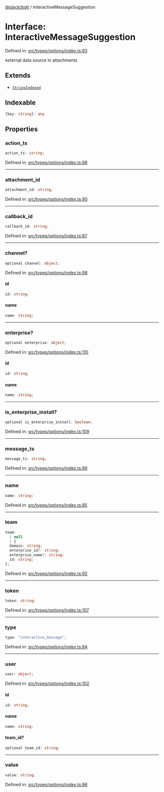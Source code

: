 [@slack/bolt](../index.md) / InteractiveMessageSuggestion

# Interface: InteractiveMessageSuggestion

Defined in: [src/types/options/index.ts:83](https://github.com/slackapi/bolt-js/blob/main/src/types/options/index.ts#L83)

external data source in attachments

## Extends

- [`StringIndexed`](../type-aliases/StringIndexed.md)

## Indexable

```ts
[key: string]: any
```

## Properties

### action\_ts

```ts
action_ts: string;
```

Defined in: [src/types/options/index.ts:88](https://github.com/slackapi/bolt-js/blob/main/src/types/options/index.ts#L88)

***

### attachment\_id

```ts
attachment_id: string;
```

Defined in: [src/types/options/index.ts:90](https://github.com/slackapi/bolt-js/blob/main/src/types/options/index.ts#L90)

***

### callback\_id

```ts
callback_id: string;
```

Defined in: [src/types/options/index.ts:87](https://github.com/slackapi/bolt-js/blob/main/src/types/options/index.ts#L87)

***

### channel?

```ts
optional channel: object;
```

Defined in: [src/types/options/index.ts:98](https://github.com/slackapi/bolt-js/blob/main/src/types/options/index.ts#L98)

#### id

```ts
id: string;
```

#### name

```ts
name: string;
```

***

### enterprise?

```ts
optional enterprise: object;
```

Defined in: [src/types/options/index.ts:110](https://github.com/slackapi/bolt-js/blob/main/src/types/options/index.ts#L110)

#### id

```ts
id: string;
```

#### name

```ts
name: string;
```

***

### is\_enterprise\_install?

```ts
optional is_enterprise_install: boolean;
```

Defined in: [src/types/options/index.ts:109](https://github.com/slackapi/bolt-js/blob/main/src/types/options/index.ts#L109)

***

### message\_ts

```ts
message_ts: string;
```

Defined in: [src/types/options/index.ts:89](https://github.com/slackapi/bolt-js/blob/main/src/types/options/index.ts#L89)

***

### name

```ts
name: string;
```

Defined in: [src/types/options/index.ts:85](https://github.com/slackapi/bolt-js/blob/main/src/types/options/index.ts#L85)

***

### team

```ts
team: 
  | null
  | {
  domain: string;
  enterprise_id?: string;
  enterprise_name?: string;
  id: string;
};
```

Defined in: [src/types/options/index.ts:92](https://github.com/slackapi/bolt-js/blob/main/src/types/options/index.ts#L92)

***

### token

```ts
token: string;
```

Defined in: [src/types/options/index.ts:107](https://github.com/slackapi/bolt-js/blob/main/src/types/options/index.ts#L107)

***

### type

```ts
type: "interactive_message";
```

Defined in: [src/types/options/index.ts:84](https://github.com/slackapi/bolt-js/blob/main/src/types/options/index.ts#L84)

***

### user

```ts
user: object;
```

Defined in: [src/types/options/index.ts:102](https://github.com/slackapi/bolt-js/blob/main/src/types/options/index.ts#L102)

#### id

```ts
id: string;
```

#### name

```ts
name: string;
```

#### team\_id?

```ts
optional team_id: string;
```

***

### value

```ts
value: string;
```

Defined in: [src/types/options/index.ts:86](https://github.com/slackapi/bolt-js/blob/main/src/types/options/index.ts#L86)
